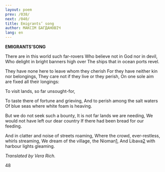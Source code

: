 ```yaml
---
layout: poem
prev: /038/
next: /040/
title: Emigrants’ song
author: МАКСІМ БАГДАНОВІЧ
lang: en
---
```



 
**EMIGRANTS'SONG**

There are in this world such far-rovers Who believe not in God nor in devil, Who delight in bright banners high over The ships that in ocean ports revel.

They have none here to leave whom they cherish For they have neither kin nor belongings, They care not if they live or they perish, On one sole aim are fixed all their longings:

To visit lands, so far unsought-for,

To taste there of fortune and grieving, And to perish among the salt waters Of blue seas where white foam is heaving.

But we do not seek such a bounty, It is not far lands we are needing, We would not have left our dear country If there had been bread for our feeding.

And in clatter and noise of streets roaming, Where the crowd, ever-restless, whirls streaming, We dream of the village, the Nioman[1](#sdfootnote1sym), And Libava[2](#sdfootnote2sym) with harbour lights gleaming.

_Translated by Vera Rich._

48

